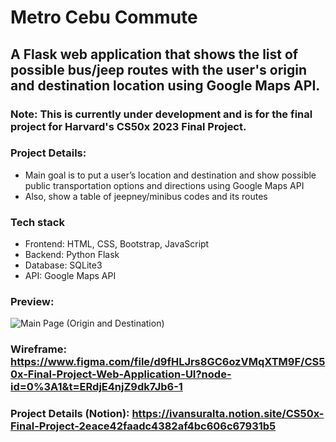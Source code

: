 # Metro Cebu Commute
## A Flask web application that shows the list of possible bus/jeep routes with the user's origin and destination location using Google Maps API.
### Note: This is currently under development and is for the final project for Harvard's CS50x 2023 Final Project.
### Project Details:
- Main goal is to put a user’s location and destination and show possible public transportation options and directions using Google Maps API
- Also, show a table of jeepney/minibus codes and its routes
### Tech stack
- Frontend: HTML, CSS, Bootstrap, JavaScript
- Backend: Python Flask
- Database: SQLite3
- API: Google Maps API
### Preview:
![Main Page (Origin and Destination)](https://user-images.githubusercontent.com/88656474/230846841-2b3dd2b6-0a39-4c0e-a585-ea9c0868ff2b.png)

### Wireframe: https://www.figma.com/file/d9fHLJrs8GC6ozVMqXTM9F/CS50x-Final-Project-Web-Application-UI?node-id=0%3A1&t=ERdjE4njZ9dk7Jb6-1
### Project Details (Notion): https://ivansuralta.notion.site/CS50x-Final-Project-2eace42faadc4382af4bc606c67931b5
